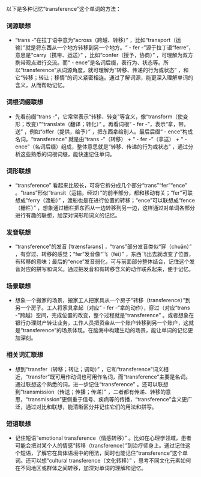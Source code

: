 以下是多种记忆“transference”这个单词的方法：

### 词源联想
 - “trans -”在拉丁语中意为“across（跨越、转移）” ，比如“transport（运输）”就是将东西从一个地方转移到另一个地方。“ - fer -”源于拉丁语“ferre”，意思是“carry（携带、运送）” ，比如“confer（授予，协商）” ，可理解为双方携带观点进行交流。而“ - ence”是名词后缀，表行为、状态等。所以“transference”从词源角度，就可理解为“转移、传递的行为或状态” ，和它“转移；转让；移情”的词义紧密相连。通过了解词源，能更深入理解单词的含义，从而帮助记忆。

### 词根词缀联想
 - 先看前缀“trans -”，它常常表示“转移、转变”等含义，像“transform（使变形；改变）”“translate（翻译；转化）” 。再看词根“ - fer -”，表示“拿，带，送” ，例如“offer（提供，给予）” ，把东西拿给别人。最后后缀“ - ence”构成名词。“transference” 就是由“trans -”（转移） + “ - fer -”（拿送） + “ - ence”（名词后缀）组成，整体意思就是“转移、传递的行为或状态” ，通过分析这些熟悉的词根词缀，能快速记住单词。

### 词形联想
 - “transference” 看起来比较长，可将它拆分成几个部分“trans”“fer”“ence” 。“trans”形似“transit（运输，经过）”的前半部分，都和移动有关；“fer”可联想成“ferry（渡船）” ，渡船也是在进行位置的转移；“ence”可以联想成“fence（栅栏）” ，想象通过栅栏把东西从一边转移到另一边，这样通过对单词各部分进行有趣的联想，加深对词形和词义的记忆。

### 发音联想
 - “transference”的发音 [ˈtrænsfərəns] ，“trans”部分发音类似“穿（chuān）” ，有穿过、转移的感觉；“fer”发音像“飞（fēi）” ，东西飞出去就改变了位置，有转移的意味；最后的“ence”发音弱化，可与前面部分整体结合，记住这个发音对应的拼写和词义。通过把发音和有转移含义的动作联系起来，便于记忆。

### 场景联想
 - 想象一个搬家的场景，搬家工人把家具从一个房子“转移（transference）”到另一个房子。工人将家具拿起（对应“ - fer -”拿的动作），穿过（对应“trans -”跨越）空间，完成位置的改变，整个过程就是“transference” 。或者想象在银行办理财产转让业务，工作人员把资金从一个账户转移到另一个账户，这就是“transference”的场景体现。在脑海中构建生动的场景，能让单词的记忆更加深刻。

### 相关词汇联想
 - 想到“transfer（转移；转让；调动）” ，它和“transference”词义相近，“transfer”既可用作动词也可用作名词，而“transference”主要是名词。通过联想这个熟悉的词，进一步记住“transference” 。还可以联想到“transmission（传送；传播；传递）” ，二者都有传递、转移的意思，“transmission”更侧重于信号、疾病等的传播，“transference”含义更广泛，通过对比和联想，能清晰区分并记住它们的用法和拼写。

### 短语联想
 - 记住短语“emotional transference（情感转移）” 。比如在心理学领域，患者可能会把对某个人的情感“转移（transference）”到治疗师身上。通过记住这个短语，了解它在具体语境中的用法，同时也能记住“transference”这个单词。还可以想“cultural transference（文化转移）” ，思考不同文化元素如何在不同地区或群体之间转移，加深对单词的理解和记忆。 